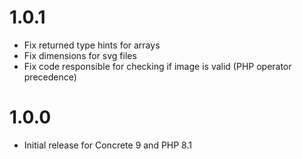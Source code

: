 # 1.0.1
- Fix returned type hints for arrays
- Fix dimensions for svg files
- Fix code responsible for checking if image is valid (PHP operator precedence)

# 1.0.0
- Initial release for Concrete 9 and PHP 8.1

